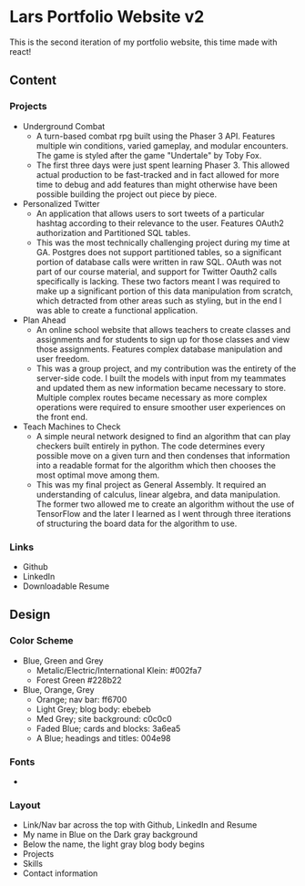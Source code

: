 # Lars Portfolio Website v2
This is the second iteration of my portfolio website, this time made with react!

## Content

### Projects
* Underground Combat
    * A turn-based combat rpg built using the Phaser 3 API. Features multiple win conditions, varied gameplay, and modular encounters. The game is styled after the game "Undertale" by Toby Fox. 
    * The first three days were just spent learning Phaser 3. This allowed actual production to be fast-tracked and in fact allowed for more time to debug and add features than might otherwise have been possible building the project out piece by piece.
* Personalized Twitter
    * An application that allows users to sort tweets of a particular hashtag according to their relevance to the user. Features OAuth2 authorization and Partitioned SQL tables.
    * This was the most technically challenging project during my time at GA. Postgres does not support partitioned tables, so a significant portion of database calls were written in raw SQL. OAuth was not part of our course material, and support for Twitter Oauth2 calls specifically is lacking. These two factors meant I was required to make up a significant portion of this data manipulation from scratch, which detracted from other areas such as styling, but in the end I was able to create a functional application.
* Plan Ahead
    * An online school website that allows teachers to create classes and assignments and for students to sign up for those classes and view those assignments. Features complex database manipulation and user freedom.
    * This was a group project, and my contribution was the entirety of the server-side code. I built the models with input from my teammates and updated them as new information became necessary to store. Multiple complex routes became necessary as more complex operations were required to ensure smoother user experiences on the front end.
* Teach Machines to Check
    * A simple neural network designed to find an algorithm that can play checkers built entirely in python. The code determines every possible move on a given turn and then condenses that information into a readable format for the algorithm which then chooses the most optimal move among them.
    * This was my final project as General Assembly. It required an understanding of calculus, linear algebra, and data manipulation. The former two allowed me to create an algorithm without the use of TensorFlow and the later I learned as I went through three iterations of structuring the board data for the algorithm to use.

### Links
* Github
* LinkedIn
* Downloadable Resume


## Design

### Color Scheme
* Blue, Green and Grey
    * Metalic/Electric/International Klein: #002fa7
    * Forest Green #228b22
* Blue, Orange, Grey
    * Orange; nav bar: ff6700
    * Light Grey; blog body: ebebeb
    * Med Grey; site background: c0c0c0
    * Faded Blue; cards and blocks: 3a6ea5
    * A Blue; headings and titles: 004e98

### Fonts
* 

### Layout
* Link/Nav bar across the top with Github, LinkedIn and Resume
* My name in Blue on the Dark gray background
* Below the name, the light gray blog body begins
* Projects
* Skills
* Contact information
